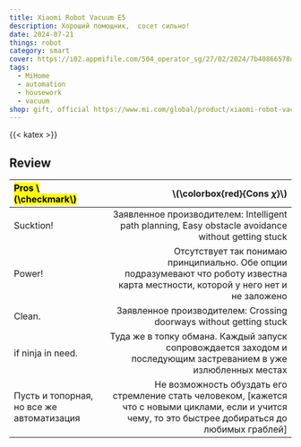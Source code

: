 ```yaml
---
title: Xiaomi Robot Vacuum E5
description: Хороший помощник,  сосет сильно!
date: 2024-07-21
things: robot
category: smart
cover: https://i02.appmifile.com/504_operator_sg/27/02/2024/7b40866578d5effc5da46a3622b86843.jpg
tags:
  - MiHome
  - automation
  - housework
  - vacuum
shop: gift, official https://www.mi.com/global/product/xiaomi-robot-vacuum-e5/
---
```


{{< katex >}}

## Review

| <mark>Pros \\(\checkmark\\)</mark>        |                                                                                                                        \\(\colorbox{red}{Cons $\chi$}\\) |
| :---------------------------------------- | -------------------------------------------------------------------------------------------------------------------------------------------------------: |
| Sucktion!                                 |                                                      Заявленное производителем: Intelligent path planning, Easy obstacle avoidance without getting stuck |
| Power!                                    |                     Отсутствует так понимаю принципиально. Обе опции подразумевают что роботу известна карта местности, которой у него нет и не заложено |
| Clean.                                    |                                                                                       Заявленное производителем: Crossing doorways without getting stuck |
| if ninja in need.                         |                                         Туда же в топку обмана. Каждый запуск сопровождается заходом и последующим застреванием в уже излюбленных местах |
| Пусть и топорная, но все же автоматизация | Не возможность обуздать его стремление стать человеком, [кажется что c новыми циклами, если и учится чему, то это быстрее добираться до любимых граблей] |

